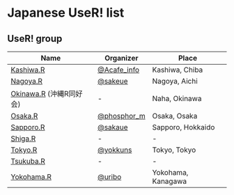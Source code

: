 Japanese UseR! list
=====

## UseR! group

| Name | Organizer | Place |
|------|-----------|-------|
| [Kashiwa.R](http://www14.atwiki.jp/kashiwar/) | [@Acafe_info](http://twitter.com/Acafe_info) | Kashiwa, Chiba |
| [Nagoya.R](http://corpus-study.info/nagoyar/) | [@sakeue](http://twitter.com/sakaue) | Nagoya, Aichi |
| [Okinawa.R](http://www.okada.jp.org/RWiki/?%B2%AD%C6%ECR%C6%B1%B9%A5%B2%F1) (沖縄R同好会) | - | Naha, Okinawa |
| [Osaka.R](https://sites.google.com/site/osakarwiki/) | [@phosphor_m](http://twitter.com/phosphor_m) | Osaka, Osaka |
| [Sapporo.R](http://kokucheese.com/event/index/88324/) | [@sakaue](http://twitter.com/sakaue) | Sapporo, Hokkaido |
| [Shiga.R](http://atnd.org/events/5939) | - | - |
| [Tokyo.R](https://groups.google.com/forum/#!forum/r-study-tokyo) | [@yokkuns](http://twitter.com/yokkuns) | Tokyo, Tokyo |
| [Tsukuba.R](http://seesaawiki.jp/w/syou6162/) | - | - |
| [Yokohama.R](https://github.com/YokohamaR/yokohama.r) | [@uribo](http://twitter.com/u_ribo) | Yokohama, Kanagawa |
